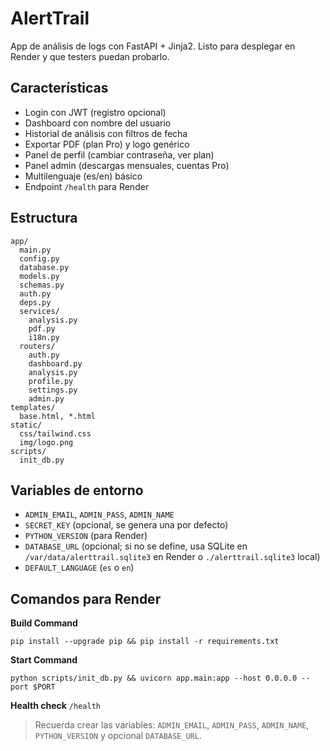 
# AlertTrail

App de análisis de logs con FastAPI + Jinja2.
Listo para desplegar en Render y que testers puedan probarlo.

## Características
- Login con JWT (registro opcional)
- Dashboard con nombre del usuario
- Historial de análisis con filtros de fecha
- Exportar PDF (plan Pro) y logo genérico
- Panel de perfil (cambiar contraseña, ver plan)
- Panel admin (descargas mensuales, cuentas Pro)
- Multilenguaje (es/en) básico
- Endpoint `/health` para Render

## Estructura
```
app/
  main.py
  config.py
  database.py
  models.py
  schemas.py
  auth.py
  deps.py
  services/
    analysis.py
    pdf.py
    i18n.py
  routers/
    auth.py
    dashboard.py
    analysis.py
    profile.py
    settings.py
    admin.py
templates/
  base.html, *.html
static/
  css/tailwind.css
  img/logo.png
scripts/
  init_db.py
```
## Variables de entorno
- `ADMIN_EMAIL`, `ADMIN_PASS`, `ADMIN_NAME`
- `SECRET_KEY` (opcional, se genera una por defecto)
- `PYTHON_VERSION` (para Render)
- `DATABASE_URL` (opcional; si no se define, usa SQLite en `/var/data/alerttrail.sqlite3` en Render o `./alerttrail.sqlite3` local)
- `DEFAULT_LANGUAGE` (`es` o `en`)

## Comandos para Render
**Build Command**
```
pip install --upgrade pip && pip install -r requirements.txt
```

**Start Command**
```
python scripts/init_db.py && uvicorn app.main:app --host 0.0.0.0 --port $PORT
```

**Health check**
`/health`

> Recuerda crear las variables: `ADMIN_EMAIL`, `ADMIN_PASS`, `ADMIN_NAME`, `PYTHON_VERSION` y opcional `DATABASE_URL`.
